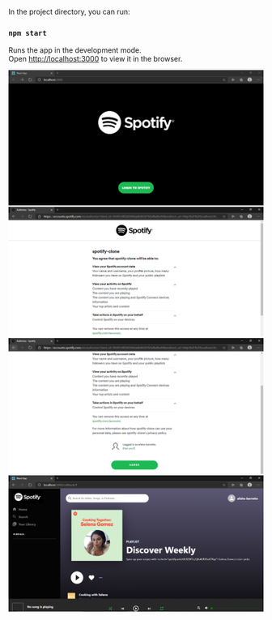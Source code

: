 In the project directory, you can run:

### `npm start`

Runs the app in the development mode.<br />
Open [http://localhost:3000](http://localhost:3000) to view it in the browser.

<img src="1.PNG">
<img src="2.PNG">
<img src="3.PNG">
<img src="4.PNG">
